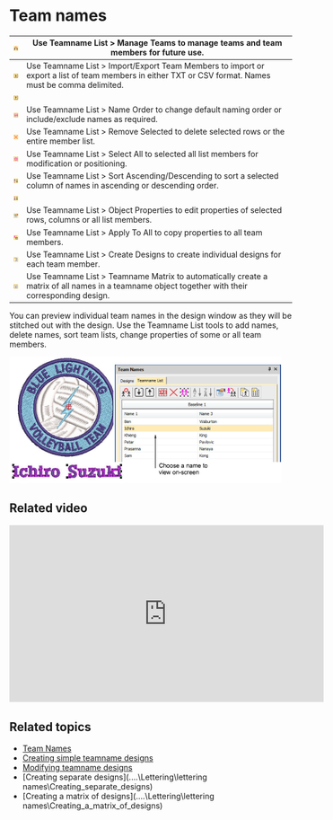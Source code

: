 # Team names

| ![ManageTeams.png](assets/ManageTeams.png)           | Use Teamname List > Manage Teams to manage teams and team members for future use.                                                                     |
| ---------------------------------------------------- | ----------------------------------------------------------------------------------------------------------------------------------------------------- |
| ![ImportMembers.png](assets/ImportMembers.png)       | Use Teamname List > Import/Export Team Members to import or export a list of team members in either TXT or CSV format. Names must be comma delimited. |
| ![ExportMembers.png](assets/ExportMembers.png)       |                                                                                                                                                       |
| ![NameOrder.png](assets/NameOrder.png)               | Use Teamname List > Name Order to change default naming order or include/exclude names as required.                                                   |
| ![Remove.png](assets/Remove.png)                     | Use Teamname List > Remove Selected to delete selected rows or the entire member list.                                                                |
| ![SelectAll.png](assets/SelectAll.png)               | Use Teamname List > Select All to selected all list members for modification or positioning.                                                          |
| ![SortAscending.png](assets/SortAscending.png)       | Use Teamname List > Sort Ascending/Descending to sort a selected column of names in ascending or descending order.                                    |
| ![SortDescending.png](assets/SortDescending.png)     |                                                                                                                                                       |
| ![ObjectProperties.png](assets/ObjectProperties.png) | Use Teamname List > Object Properties to edit properties of selected rows, columns or all list members.                                               |
| ![ApplyToAll.png](assets/ApplyToAll.png)             | Use Teamname List > Apply To All to copy properties to all team members.                                                                              |
| ![CreateDesigns.png](assets/CreateDesigns.png)       | Use Teamname List > Create Designs to create individual designs for each team member.                                                                 |
| ![TeamnameMatrix.png](assets/TeamnameMatrix.png)     | Use Teamname List > Teamname Matrix to automatically create a matrix of all names in a teamname object together with their corresponding design.      |

You can preview individual team names in the design window as they will be stitched out with the design. Use the Teamname List tools to add names, delete names, sort team lists, change properties of some or all team members.

![TeamNames4.png](assets/TeamNames4.png)

## Related video

<iframe src="https://www.youtube.com/embed/VxwJBzjXmIA" frameborder="0" 
		 allow="accelerometer; autoplay; encrypted-media; gyroscope; picture-in-picture" 
		 allowfullscreen="" style="width: 560px; height: 315px;">
<p>&#160;</p>
</iframe>

## Related topics

- [Team Names](../../Lettering/lettering_names/Team_Names)
- [Creating simple teamname designs](../../Lettering/lettering_names/Creating_simple_teamname_designs)
- [Modifying teamname designs](../../Lettering/lettering_names/Modifying_teamname_designs)
- [Creating separate designs](..\..\Lettering\lettering names\Creating_separate_designs)
- [Creating a matrix of designs](..\..\Lettering\lettering names\Creating_a_matrix_of_designs)
